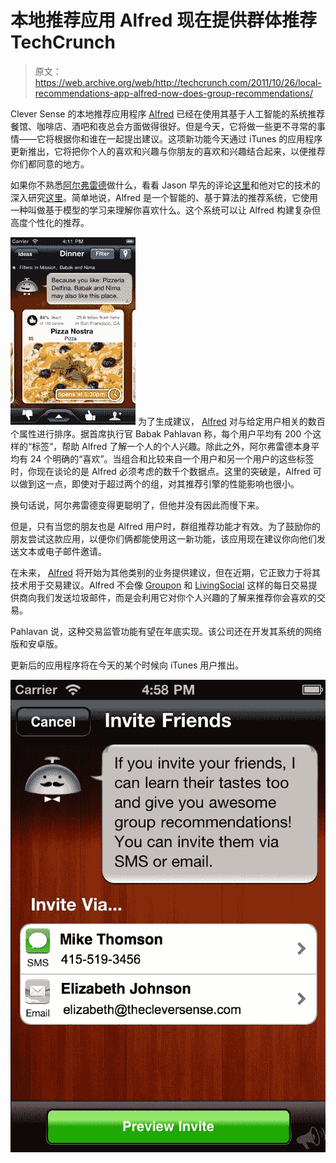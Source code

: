# 本地推荐应用 Alfred 现在提供群体推荐 TechCrunch

> 原文：<https://web.archive.org/web/http://techcrunch.com/2011/10/26/local-recommendations-app-alfred-now-does-group-recommendations/>

Clever Sense 的本地推荐应用程序 [Alfred](https://web.archive.org/web/20230205025615/http://www.alfredmobile.com/) 已经在使用其基于人工智能的系统推荐餐馆、咖啡店、酒吧和夜总会方面做得很好。但是今天，它将做一些更不寻常的事情——它将根据你和谁在一起提出建议。这项新功能今天通过 iTunes 的应用程序更新推出，它将把你个人的喜欢和兴趣与你朋友的喜欢和兴趣结合起来，以便推荐你们都同意的地方。

如果你不熟悉[阿尔弗雷德](https://web.archive.org/web/20230205025615/http://www.alfredmobile.com/)做什么，看看 Jason 早先的评论[这里](https://web.archive.org/web/20230205025615/https://techcrunch.com/2011/07/18/cleversense-launches-alfred-personalized-local-recommendations-with-a-single-tap/)和他对它的技术的深入研究[这里](https://web.archive.org/web/20230205025615/https://techcrunch.com/2011/06/07/cleversenses-seymour-will-take-a-different-approach-to-local-recommendations/)。简单地说，Alfred 是一个智能的、基于算法的推荐系统，它使用一种叫做基于模型的学习来理解你喜欢什么。这个系统可以让 Alfred 构建复杂但高度个性化的推荐。

[![](img/a93b4d0fe60337e63ed76d0adeea1326.png "Group_Recommendation3")](https://web.archive.org/web/20230205025615/https://techcrunch.com/wp-content/uploads/2011/10/group_recommendation3.jpg) 为了生成建议， [Alfred](https://web.archive.org/web/20230205025615/http://www.alfredmobile.com/) 对与给定用户相关的数百个属性进行排序。据首席执行官 Babak Pahlavan 称，每个用户平均有 200 个这样的“标签”，帮助 Alfred 了解一个人的个人兴趣。除此之外，阿尔弗雷德本身平均有 24 个明确的“喜欢”。当组合和比较来自一个用户和另一个用户的这些标签时，你现在谈论的是 Alfred 必须考虑的数千个数据点。这里的突破是，Alfred 可以做到这一点，即使对于超过两个的组，对其推荐引擎的性能影响也很小。

换句话说，阿尔弗雷德变得更聪明了，但他并没有因此而慢下来。

但是，只有当您的朋友也是 Alfred 用户时，群组推荐功能才有效。为了鼓励你的朋友尝试这款应用，以便你们俩都能使用这一新功能，该应用现在建议你向他们发送文本或电子邮件邀请。

在未来， [Alfred](https://web.archive.org/web/20230205025615/http://www.alfredmobile.com/) 将开始为其他类别的业务提供建议，但在近期，它正致力于将其技术用于交易建议。Alfred 不会像 [Groupon](https://web.archive.org/web/20230205025615/http://www.groupon.com/) 和 [LivingSocial](https://web.archive.org/web/20230205025615/http://www.livingsocial.com/) 这样的每日交易提供商向我们发送垃圾邮件，而是会利用它对你个人兴趣的了解来推荐你会喜欢的交易。

Pahlavan 说，这种交易监管功能有望在年底实现。该公司还在开发其系统的网络版和安卓版。

更新后的应用程序将在今天的某个时候向 iTunes 用户推出。

[![](img/1dbedfdb2a147466064edf35e090d1e3.png "Inviting-to-Mutual-Recommendations")](https://web.archive.org/web/20230205025615/https://techcrunch.com/wp-content/uploads/2011/10/inviting-to-mutual-recommendations.jpg)